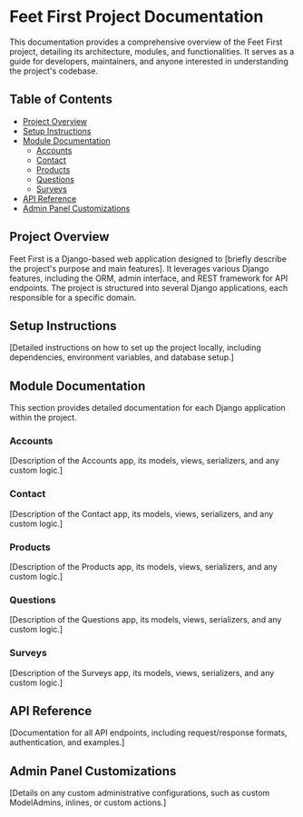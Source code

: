 # Feet First Project Documentation

This documentation provides a comprehensive overview of the Feet First project, detailing its architecture, modules, and functionalities. It serves as a guide for developers, maintainers, and anyone interested in understanding the project's codebase.

## Table of Contents

- [Project Overview](#project-overview)
- [Setup Instructions](#setup-instructions)
- [Module Documentation](#module-documentation)
  - [Accounts](#accounts)
  - [Contact](#contact)
  - [Products](#products)
  - [Questions](#questions)
  - [Surveys](#surveys)
- [API Reference](#api-reference)
- [Admin Panel Customizations](#admin-panel-customizations)

## Project Overview

Feet First is a Django-based web application designed to [briefly describe the project's purpose and main features]. It leverages various Django features, including the ORM, admin interface, and REST framework for API endpoints. The project is structured into several Django applications, each responsible for a specific domain.

## Setup Instructions

[Detailed instructions on how to set up the project locally, including dependencies, environment variables, and database setup.]

## Module Documentation

This section provides detailed documentation for each Django application within the project.

### Accounts

[Description of the Accounts app, its models, views, serializers, and any custom logic.]

### Contact

[Description of the Contact app, its models, views, serializers, and any custom logic.]

### Products

[Description of the Products app, its models, views, serializers, and any custom logic.]

### Questions

[Description of the Questions app, its models, views, serializers, and any custom logic.]

### Surveys

[Description of the Surveys app, its models, views, serializers, and any custom logic.]

## API Reference

[Documentation for all API endpoints, including request/response formats, authentication, and examples.]

## Admin Panel Customizations

[Details on any custom administrative configurations, such as custom ModelAdmins, inlines, or custom actions.]